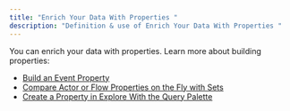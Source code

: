 ```yaml
---
title: "Enrich Your Data With Properties "
description: "Definition & use of Enrich Your Data With Properties "
---
```


You can enrich your data with properties. Learn more about building properties:

- [Build an Event Property](./build-an-event-property)
- [Compare Actor or Flow Properties on the Fly with Sets](./compare-actor-or-flow-properties-on-the-fly-with-sets)
- [Create a Property in Explore With the Query Palette](./create-a-property-in-explore-with-the-query-palette)
